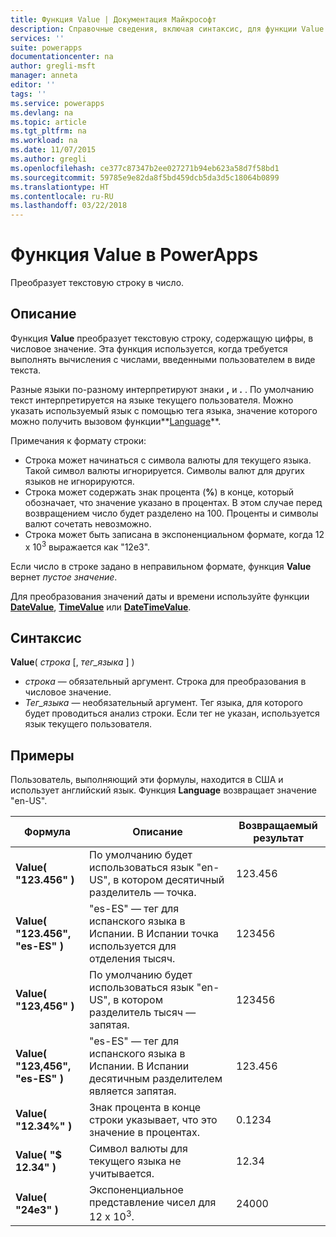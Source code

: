 ```yaml
---
title: Функция Value | Документация Майкрософт
description: Справочные сведения, включая синтаксис, для функции Value в PowerApps
services: ''
suite: powerapps
documentationcenter: na
author: gregli-msft
manager: anneta
editor: ''
tags: ''
ms.service: powerapps
ms.devlang: na
ms.topic: article
ms.tgt_pltfrm: na
ms.workload: na
ms.date: 11/07/2015
ms.author: gregli
ms.openlocfilehash: ce377c87347b2ee027271b94eb623a58d7f58bd1
ms.sourcegitcommit: 59785e9e82da8f5bd459dcb5da3d5c18064b0899
ms.translationtype: HT
ms.contentlocale: ru-RU
ms.lasthandoff: 03/22/2018
---
```

# <a name="value-function-in-powerapps"></a>Функция Value в PowerApps
Преобразует текстовую строку в число.

## <a name="description"></a>Описание
Функция **Value** преобразует текстовую строку, содержащую цифры, в числовое значение. Эта функция используется, когда требуется выполнять вычисления с числами, введенными пользователем в виде текста.

Разные языки по-разному интерпретируют знаки **,** и **.** .  По умолчанию текст интерпретируется на языке текущего пользователя.  Можно указать используемый язык с помощью тега языка, значение которого можно получить вызовом функции**[Language](function-language.md)**.

Примечания к формату строки:

* Строка может начинаться с символа валюты для текущего языка.  Такой символ валюты игнорируется.  Символы валют для других языков не игнорируются.
* Строка может содержать знак процента (**%**) в конце, который обозначает, что значение указано в процентах.  В этом случае перед возвращением число будет разделено на 100.  Проценты и символы валют сочетать невозможно.
* Строка может быть записана в экспоненциальном формате, когда 12 x 10<sup>3</sup> выражается как "12e3".

Если число в строке задано в неправильном формате, функция **Value** вернет *пустое значение*.

Для преобразования значений даты и времени используйте функции [**DateValue**](function-datevalue-timevalue.md), [**TimeValue**](function-datevalue-timevalue.md) или [**DateTimeValue**](function-datevalue-timevalue.md).

## <a name="syntax"></a>Синтаксис
**Value**( *строка* [, *тег_языка* ] )

* *строка* — обязательный аргумент. Строка для преобразования в числовое значение.
* *Тег_языка* — необязательный аргумент.  Тег языка, для которого будет проводиться анализ строки.  Если тег не указан, используется язык текущего пользователя.

## <a name="examples"></a>Примеры
Пользователь, выполняющий эти формулы, находится в США и использует английский язык.  Функция **Language** возвращает значение "en-US".

| Формула | Описание | Возвращаемый результат |
| --- | --- | --- |
| **Value( "123.456" )** |По умолчанию будет использоваться язык "en-US", в котором десятичный разделитель — точка. |123.456 |
| **Value( "123.456", "es-ES" )** |"es-ES" — тег для испанского языка в Испании.  В Испании точка используется для отделения тысяч. |123456 |
| **Value( "123,456" )** |По умолчанию будет использоваться язык "en-US", в котором разделитель тысяч — запятая. |123456 |
| **Value( "123,456", "es-ES" )** |"es-ES" — тег для испанского языка в Испании.  В Испании десятичным разделителем является запятая. |123.456 |
| **Value( "12.34%" )** |Знак процента в конце строки указывает, что это значение в процентах. |0.1234 |
| **Value( "$ 12.34" )** |Символ валюты для текущего языка не учитывается. |12.34 |
| **Value( "24e3" )** |Экспоненциальное представление чисел для 12 x 10<sup>3</sup>. |24000 |

